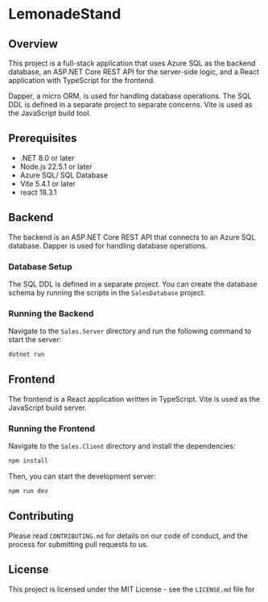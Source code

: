 # LemonadeStand


## Overview

This project is a full-stack application that uses Azure SQL as the backend database, an ASP.NET Core REST API for the server-side logic, and a React application with TypeScript for the frontend. 

Dapper, a micro ORM, is used for handling database operations. The SQL DDL is defined in a separate project to separate concerns. Vite is used as the JavaScript build tool.

## Prerequisites

- .NET 8.0 or later
- Node.js 22.5.1 or later
- Azure SQL/ SQL Database
- Vite 5.4.1 or later
- react 18.3.1

## Backend

The backend is an ASP.NET Core REST API that connects to an Azure SQL database. Dapper is used for handling database operations.

### Database Setup

The SQL DDL is defined in a separate project. You can create the database schema by running the scripts in the `SalesDatabase` project.

### Running the Backend

Navigate to the `Sales.Server` directory and run the following command to start the server:

```bash
dotnet run
```

## Frontend

The frontend is a React application written in TypeScript. Vite is used as the JavaScript build server.

### Running the Frontend

Navigate to the `Sales.Client` directory and install the dependencies:

```bash
npm install
```

Then, you can start the development server:

```bash
npm run dev
```

## Contributing

Please read `CONTRIBUTING.md` for details on our code of conduct, and the process for submitting pull requests to us.

## License

This project is licensed under the MIT License - see the `LICENSE.md` file for
